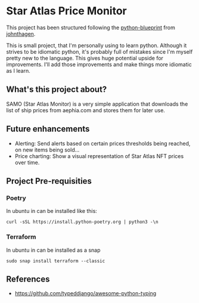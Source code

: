 # Star Atlas Price Monitor
This project has been structured following the [python-blueprint](https://github.com/johnthagen/python-blueprint)
from [johnthagen](https://github.com/johnthagen).

This is small project, that I'm personally using to learn python. Although it strives to be idiomatic
python, it's probably full of mistakes since I'm myself pretty new to the language. This gives huge
potential upside for improvements. I'll add those improvements and make things more idiomatic as I learn.

## What's this project about?

SAMO (Star Atlas Monitor) is a very simple application that downloads the list of ship
prices from aephia.com and stores them for later use.

## Future enhancements
- Alerting: Send alerts based on certain prices thresholds being reached, on new items being sold...
- Price charting: Show a visual representation of Star Atlas NFT prices over time.

## Project Pre-requisities
### Poetry
In ubuntu in can be installed like this:
```
curl -sSL https://install.python-poetry.org | python3 -\n
```
### Terraform
In ubuntu in can be installed as a snap
```
sudo snap install terraform --classic
```


## References
- https://github.com/typeddjango/awesome-python-typing